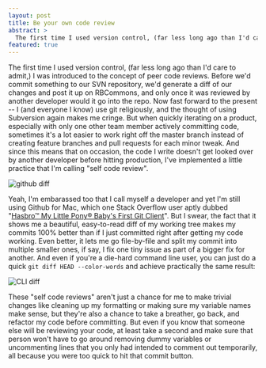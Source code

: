 ```yaml
---
layout: post
title: Be your own code review
abstract: >
  The first time I used version control, (far less long ago than I'd care to admit,) I was introduced to the concept of peer code reviews. Before we'd commit something to our SVN repository, we'd generate a diff of our changes and post it up on RBCommons, and only once it was reviewed by another developer would it go into the repo. Now fast forward to the present -- I (and everyone I know) use git religiously, and the thought of using Subversion again makes me cringe. But when quickly iterating on a product, especially with only one other team member actively committing code, sometimes it's a lot easier to work right off the master branch instead of creating feature branches and pull requests for each minor tweak. And since this means that on occasion, the code I write doesn't get looked over by another developer before hitting production, I've implemented a little practice that I'm calling "self code review".
featured: true
---
```


The first time I used version control, (far less long ago than I'd care to admit,) I was introduced to the concept of peer code reviews. Before we'd commit something to our SVN repository, we'd generate a diff of our changes and post it up on RBCommons, and only once it was reviewed by another developer would it go into the repo. Now fast forward to the present -- I (and everyone I know) use git religiously, and the thought of using Subversion again makes me cringe. But when quickly iterating on a product, especially with only one other team member actively committing code, sometimes it's a lot easier to work right off the master branch instead of creating feature branches and pull requests for each minor tweak. And since this means that on occasion, the code I write doesn't get looked over by another developer before hitting production, I've implemented a little practice that I'm calling "self code review".

![github diff](http://i.imgur.com/0jcb7.png)

Yeah, I'm embarassed too that I call myself a developer and yet I'm still using Github for Mac, which one Stack Overflow user aptly dubbed "[Hasbro™ My Little Pony® Baby's First Git Client](http://stackoverflow.com/questions/455698/best-visual-client-for-git-on-mac-os-x)". But I swear, the fact that it shows me a beautiful, easy-to-read diff of my working tree makes my commits 100% better than if I just committed right after getting my code working. Even better, it lets me go file-by-file and split my commit into multiple smaller ones, if say, I fix one tiny issue as part of a bigger fix for another. And even if you're a die-hard command line user, you can just do a quick `git diff HEAD --color-words` and achieve practically the same result:

![CLI diff](http://i.imgur.com/jceDK.png)

These "self code reviews" aren't just a chance for me to make trivial changes like cleaning up my formatting or making sure my variable names make sense, but they're also a chance to take a breather, go back, and refactor my code before committing. But even if you know that someone else will be reviewing your code, at least take a second and make sure that person won't have to go around removing dummy variables or uncommenting lines that you only had intended to comment out temporarily, all because you were too quick to hit that commit button.